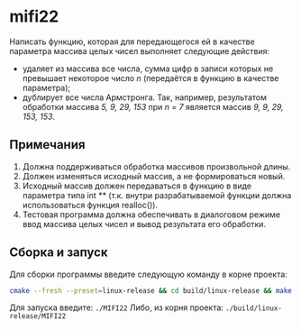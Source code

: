 # mifi22
Написать функцию, которая для передающегося ей в качестве
параметра массива целых чисел выполняет следующие действия:
- удаляет из массива все числа, сумма цифр в записи которых не
превышает некоторое число _n_ (передаётся в функцию в качестве
параметра);
- дублирует все числа Армстронга.
Так, например, результатом обработки массива _5, 9, 29, 153_ при _n =
7_ является массив _9, 9, 29, 153, 153_.

## Примечания
1. Должна поддерживаться обработка массивов произвольной длины.
2. Должен изменяться исходный массив, а не формироваться новый.
3. Исходный массив должен передаваться в функцию в виде параметра
типа int ** (т.к. внутри разрабатываемой функции должна
использоваться функция realloc()).
4. Тестовая программа должна обеспечивать в диалоговом режиме
ввод массива целых чисел и вывод результата его обработки.

## Сборка и запуск
Для сборки программы введите следующую команду в корне проекта:  
```bash
cmake --fresh --preset=linux-release && cd build/linux-release && make
```
  
Для запуска введите: `./MIFI22` Либо, из корня проекта: `./build/linux-release/MIFI22`  
